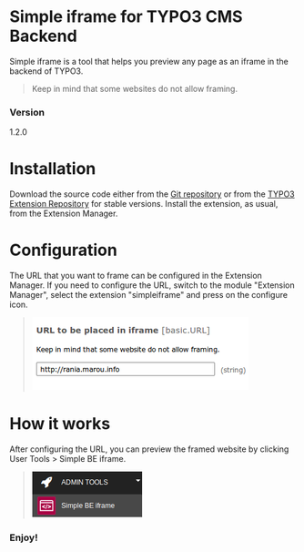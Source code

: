 # Simple iframe for TYPO3 CMS Backend

Simple iframe is a tool that helps you preview any page as an iframe in the backend of TYPO3.
> Keep in mind that some websites do not allow framing.

### Version
1.2.0

# Installation
Download the source code either from the [Git repository](https://github.com/rania-marou/simpleiframe) or from the [TYPO3 Extension Repository](http://typo3.org/extensions/repository/view/simpleiframe) for stable versions. Install the extension, as usual, from the Extension Manager.

# Configuration
The URL that you want to frame can be configured in the Extension Manager. If you need to configure the URL, switch to the module "Extension Manager", select the extension "simpleiframe" and press on the configure icon.

> ![alternativetext](https://raw.githubusercontent.com/rania-marou/simpleiframe/master/Resources/Public/Icons/simpleiframe_em.png)

# How it works
After configuring the URL, you can preview the framed website by clicking User Tools > Simple BE iframe.

> ![alternativetext](https://raw.githubusercontent.com/rania-marou/simpleiframe/master/Resources/Public/Icons/simpleiframe_ut.png)

### Enjoy!